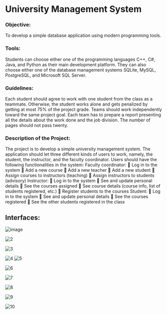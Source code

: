 # University Management System

### Objective:
To develop a simple database application using modern programming tools.
### Tools:
Students can choose either one of the programming languages C++, C#, Java, and Python as their main development platform. They can
also choose either one of the database management systems SQLite, MySQL, PostgreSQL, and Microsoft SQL Server.
### Guidelines:
Each student should agree to work with one student from the class as a teammate. Otherwise, the student works alone and gets penalized
by getting at most 75% of the project grade. Teams should work independently toward the same project goal. Each team has to prepare
a report presenting all the details about the work done and the job division. The number of pages should not pass twenty.
### Description of the Project:
The project is to develop a simple university management system. The application should let three different kinds of users to work,
namely, the student, the instructor, and the faculty coordinator. Users should have the following functionalities in the system:
Faculty coordinator:
 Log in to the system
 Add a new course
 Add a new teacher
 Add a new student
 Assign courses to instructors (teaching)
 Assign instructors to students (advisory)
Instructor:
 Log in to the system
 See and update personal details
 See the courses assigned
 See course details (course info, list of students registered, etc.)
 Register students to the courses
Student:
 Log in to the system
 See and update personal details
 See the courses registered
 See the other students registered in the class


## Interfaces:
![image](https://user-images.githubusercontent.com/76850300/197336915-c9e73fe2-1c51-4e16-8643-bd2263240e29.png)

![2](https://user-images.githubusercontent.com/76850300/197336999-e0553854-bcd0-48b2-8d1f-ee3d83a92014.png)

![3](https://user-images.githubusercontent.com/76850300/197337003-337ac36f-2af5-4734-81f0-6d341b3e36da.png)

![4](https://user-images.githubusercontent.com/76850300/197337006-a479e1f6-9ab8-45bd-8afe-e435b56ba799.png) ![5](https://user-images.githubusercontent.com/76850300/197337012-50f6b5cd-3de8-49aa-b858-a132f9c74c69.png)

![6](https://user-images.githubusercontent.com/76850300/197337015-6bfec4c1-53d9-4793-b8b8-56306732ea38.png)

![7](https://user-images.githubusercontent.com/76850300/197337017-ee08840e-8aa9-47d6-88b6-85bf4f220f34.png)

![8](https://user-images.githubusercontent.com/76850300/197337020-c22835f2-3b47-44bc-8bcb-6a930b6b77e1.png)

![9](https://user-images.githubusercontent.com/76850300/197337022-a946749a-0366-4b4c-a3ce-3ad8cbadd69d.png)

![10](https://user-images.githubusercontent.com/76850300/197337026-986779c5-337e-4515-bbc0-da3045eda5b9.png)




